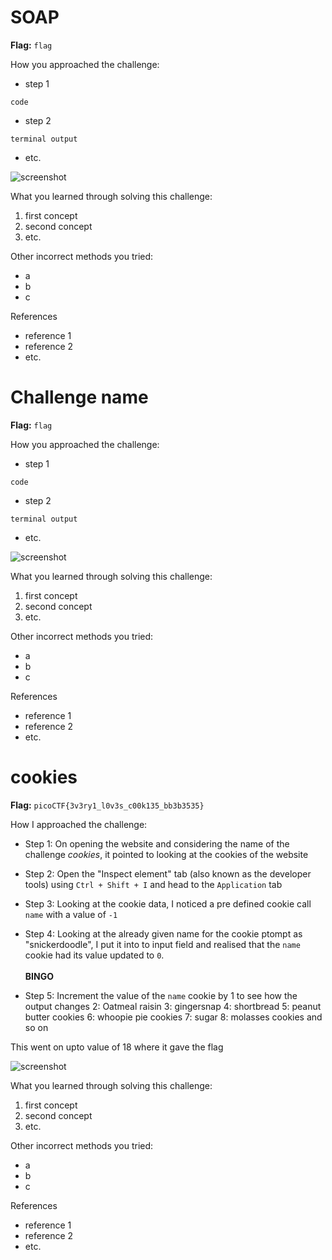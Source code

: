 # SOAP

**Flag:** `flag`

How you approached the challenge:

- step 1

```
code
```

- step 2

```
terminal output
```

- etc.

![screenshot](./screenshot.png)

What you learned through solving this challenge:

1. first concept
2. second concept
3. etc.

Other incorrect methods you tried:

- a
- b
- c

References

- reference 1
- reference 2
- etc.


# Challenge name

**Flag:** `flag`

How you approached the challenge:

- step 1

```
code
```

- step 2

```
terminal output
```

- etc.

![screenshot](./screenshot.png)

What you learned through solving this challenge:

1. first concept
2. second concept
3. etc.

Other incorrect methods you tried:

- a
- b
- c

References

- reference 1
- reference 2
- etc.


# cookies

**Flag:** `picoCTF{3v3ry1_l0v3s_c00k135_bb3b3535}`

How I approached the challenge:
- Step 1: 
On opening the website and considering the name of the challenge _cookies_, it pointed to looking at the cookies of the website

- Step 2: 
Open the "Inspect element" tab (also known as the developer tools) using ` Ctrl + Shift + I ` and head to the ` Application ` tab

- Step 3: 
Looking at the cookie data, I noticed a pre defined cookie call `name` with a value of `-1`

- Step 4: 
Looking at the already given name for the cookie ptompt as "snickerdoodle", I put it into to input field and realised that the `name ` cookie had its value updated to `0`. </br>  </br> **BINGO**

- Step 5: 
Increment the value of the `name` cookie by 1 to see how the output changes
2: Oatmeal raisin
3: gingersnap
4: shortbread
5: peanut butter cookies
6: whoopie pie cookies
7: sugar 
8: molasses cookies
and so on

This went on upto value of 18 where it gave the flag

![screenshot](./screenshot.png)

What you learned through solving this challenge:

1. first concept
2. second concept
3. etc.

Other incorrect methods you tried:

- a
- b
- c

References

- reference 1
- reference 2
- etc.
